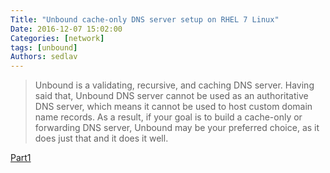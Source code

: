 ```yaml
---
Title: "Unbound cache-only DNS server setup on RHEL 7 Linux"
Date: 2016-12-07 15:02:00
Categories: [network]
tags: [unbound]
Authors: sedlav
---
```


> Unbound is a validating, recursive, and caching DNS server. Having said that, Unbound DNS server cannot be used as an authoritative DNS server, which means it cannot be used to host custom domain name records. As a result, if your goal is to build a cache-only or forwarding DNS server, Unbound may be your preferred choice, as it does just that and it does it well.

[Part1](https://linuxconfig.org/unbound-cache-only-dns-server-setup-on-rhel-7-linux)
